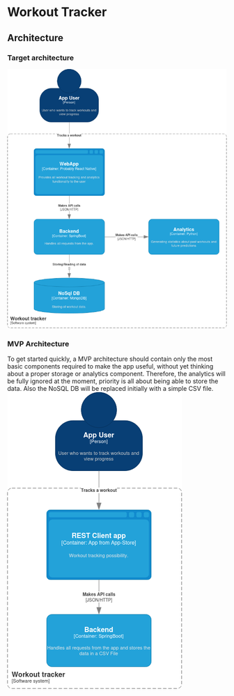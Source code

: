 # Workout Tracker


## Architecture

### Target architecture
![Target Architecture](architecture/target-architecture.drawio.png)

### MVP Architecture
To get started quickly, a MVP architecture should contain only the most basic
components required to make the app useful, without yet thinking about
a proper storage or analytics component.
Therefore, the analytics will be fully ignored at the moment, priority is
all about being able to store the data.
Also the NoSQL DB will be replaced initially with a simple CSV file.
![MVP Architecture](architecture/mvp-architecture.drawio.png)